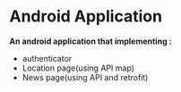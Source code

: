 # Android Application
 
**An android application that implementing :**
- authenticator
- Location page(using API map)
- News page(using API and retrofit) 

